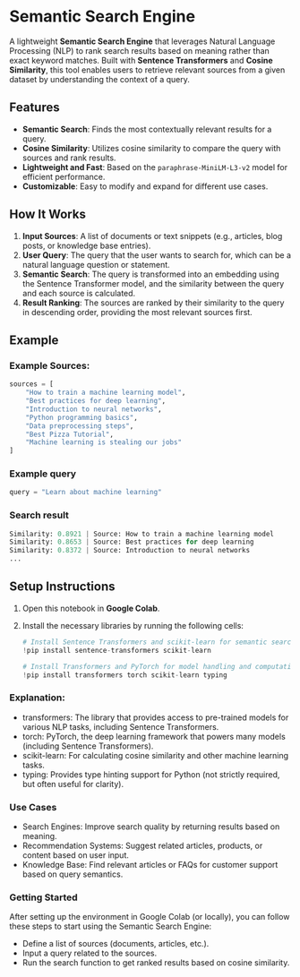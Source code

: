 # Semantic Search Engine

A lightweight **Semantic Search Engine** that leverages Natural Language Processing (NLP) to rank search results based on meaning rather than exact keyword matches. Built with **Sentence Transformers** and **Cosine Similarity**, this tool enables users to retrieve relevant sources from a given dataset by understanding the context of a query.

## Features

- **Semantic Search**: Finds the most contextually relevant results for a query.
- **Cosine Similarity**: Utilizes cosine similarity to compare the query with sources and rank results.
- **Lightweight and Fast**: Based on the `paraphrase-MiniLM-L3-v2` model for efficient performance.
- **Customizable**: Easy to modify and expand for different use cases.

## How It Works

1. **Input Sources**: A list of documents or text snippets (e.g., articles, blog posts, or knowledge base entries).
2. **User Query**: The query that the user wants to search for, which can be a natural language question or statement.
3. **Semantic Search**: The query is transformed into an embedding using the Sentence Transformer model, and the similarity between the query and each source is calculated.
4. **Result Ranking**: The sources are ranked by their similarity to the query in descending order, providing the most relevant sources first.

## Example

### Example Sources:

```python
sources = [
    "How to train a machine learning model",
    "Best practices for deep learning",
    "Introduction to neural networks",
    "Python programming basics",
    "Data preprocessing steps",
    "Best Pizza Tutorial",
    "Machine learning is stealing our jobs"
]

```
### Example query

```python
query = "Learn about machine learning"
```

### Search result

```python
Similarity: 0.8921 | Source: How to train a machine learning model
Similarity: 0.8653 | Source: Best practices for deep learning
Similarity: 0.8372 | Source: Introduction to neural networks
...
```



## Setup Instructions

1. Open this notebook in **Google Colab**.
2. Install the necessary libraries by running the following cells:

   ```python
   # Install Sentence Transformers and scikit-learn for semantic search functionality
   !pip install sentence-transformers scikit-learn
   
   # Install Transformers and PyTorch for model handling and computations
   !pip install transformers torch scikit-learn typing
   ```
### Explanation:
* transformers: The library that provides access to pre-trained models for various NLP tasks, including Sentence Transformers.
* torch: PyTorch, the deep learning framework that powers many models (including Sentence Transformers).
* scikit-learn: For calculating cosine similarity and other machine learning tasks.
* typing: Provides type hinting support for Python (not strictly required, but often useful for clarity).

### Use Cases
* Search Engines: Improve search quality by returning results based on meaning.
* Recommendation Systems: Suggest related articles, products, or content based on user input.
* Knowledge Base: Find relevant articles or FAQs for customer support based on query semantics.

### Getting Started
After setting up the environment in Google Colab (or locally), you can follow these steps to start using the Semantic Search Engine:

* Define a list of sources (documents, articles, etc.).
* Input a query related to the sources.
* Run the search function to get ranked results based on cosine similarity.
